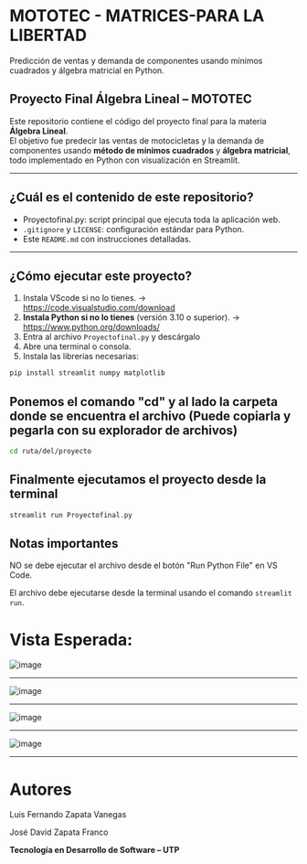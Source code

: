 # MOTOTEC - MATRICES-PARA LA LIBERTAD
Predicción de ventas y demanda de componentes usando mínimos cuadrados y álgebra matricial en Python.

## Proyecto Final Álgebra Lineal – MOTOTEC

Este repositorio contiene el código del proyecto final para la materia **Álgebra Lineal**.  
El objetivo fue predecir las ventas de motocicletas y la demanda de componentes usando **método de mínimos cuadrados** y **álgebra matricial**, todo implementado en Python con visualización en Streamlit.

---

## ¿Cuál es el contenido de este repositorio?

-  Proyectofinal.py: script principal que ejecuta toda la aplicación web.
- `.gitignore` y `LICENSE`: configuración estándar para Python.
- Este `README.md` con instrucciones detalladas.

---

## ¿Cómo ejecutar este proyecto?

1. Instala VScode si no lo tienes. → https://code.visualstudio.com/download
2. **Instala Python si no lo tienes** (versión 3.10 o superior). → https://www.python.org/downloads/
3. Entra al archivo `Proyectofinal.py` y descárgalo
4. Abre una terminal o consola.
5. Instala las librerías necesarias:

```bash
pip install streamlit numpy matplotlib
```

## Ponemos el comando "cd" y al lado la carpeta donde se encuentra el archivo (Puede copiarla y pegarla con su explorador de archivos)
```bash
cd ruta/del/proyecto 
```

## Finalmente ejecutamos el proyecto desde la terminal
```bash
streamlit run Proyectofinal.py
```

## Notas importantes
NO se debe ejecutar el archivo desde el botón "Run Python File" en VS Code.

El archivo debe ejecutarse desde la terminal usando el comando `streamlit run`.

# Vista Esperada:

![image](https://github.com/user-attachments/assets/ed21841e-859b-4408-9673-1b60536f5014)

_________________________________________________________________________________________

![image](https://github.com/user-attachments/assets/25623e48-5baa-422c-90e2-257183ba4b17)

_________________________________________________________________________________________

![image](https://github.com/user-attachments/assets/bddad840-fc9d-4a6d-80a1-fa6bde5d19ac)

_________________________________________________________________________________________

![image](https://github.com/user-attachments/assets/a7410b2a-72f7-41bc-b7e6-97a72aed709a)

_________________________________________________________________________________________


# Autores

Luis Fernando Zapata Vanegas

José David Zapata Franco

**Tecnología en Desarrollo de Software – UTP**
